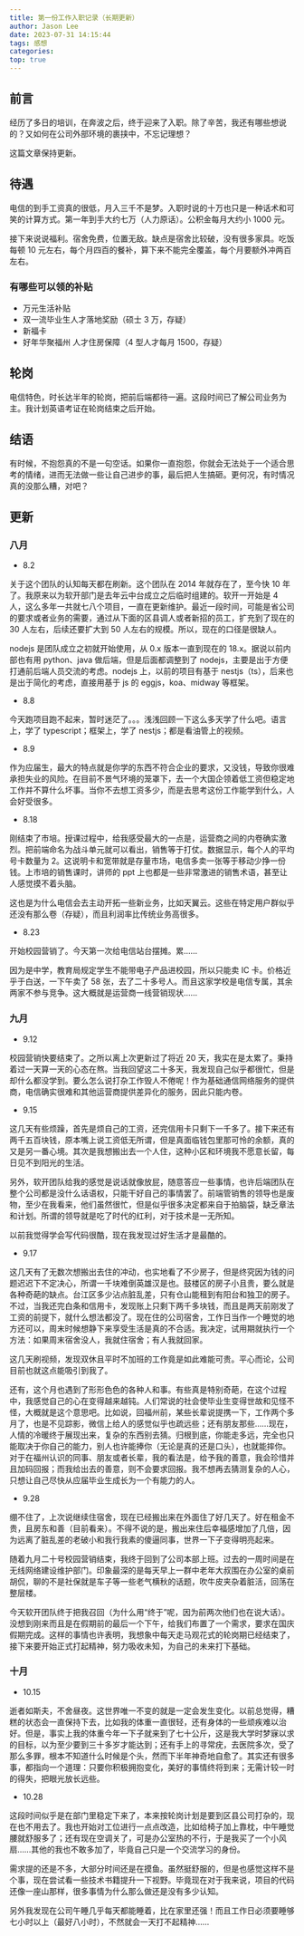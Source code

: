 ```yaml
---
title: 第一份工作入职记录（长期更新）
author: Jason Lee
date: 2023-07-31 14:15:44
tags: 感想
categories:
top: true
---
```


## 前言

经历了多日的培训，在奔波之后，终于迎来了入职。除了辛苦，我还有哪些想说的？又如何在公司外部环境的裹挟中，不忘记理想？

这篇文章保持更新。

## 待遇

电信的到手工资真的很低，月入三千不是梦。入职时说的十万也只是一种话术和可笑的计算方式。第一年到手大约七万（人力原话）。公积金每月大约小 1000 元。

接下来说说福利。宿舍免费，位置无敌。缺点是宿舍比较破，没有很多家具。吃饭每顿 10 元左右，每个月四百的餐补，算下来不能完全覆盖，每个月要额外冲两百左右。

### 有哪些可以领的补贴

- 万元生活补贴
- 双一流毕业生人才落地奖励（硕士 3 万，存疑）
- 新福卡
- 好年华聚福州 人才住房保障（4 型人才每月 1500，存疑）

## 轮岗

电信特色，时长达半年的轮岗，把前后端都待一遍。这段时间已了解公司业务为主。我计划英语考证在轮岗结束之后开始。

## 结语

有时候，不抱怨真的不是一句空话。如果你一直抱怨，你就会无法处于一个适合思考的情绪，进而无法做一些让自己进步的事，最后把人生搞砸。更何况，有时情况真的没那么糟，对吧？

## 更新

### 八月

- 8.2

关于这个团队的认知每天都在刷新。这个团队在 2014 年就存在了，至今快 10 年了。我原来以为软开部门是去年云中台成立之后临时组建的。软开一开始是 4 人，这么多年一共就七八个项目，一直在更新维护。最近一段时间，可能是省公司的要求或者业务的需要，通过从下面的区县调人或者新招的员工，扩充到了现在的 30 人左右，后续还要扩大到 50 人左右的规模。所以，现在的口径是很缺人。

nodejs 是团队成立之初就开始使用，从 0.x 版本一直到现在的 18.x。据说以前内部也有用 python、java 做后端，但是后面都调整到了 nodejs，主要是出于方便打通前后端人员交流的考虑。nodejs 上，以前的项目有基于 nestjs（ts），后来也是出于简化的考虑，直接用基于 js 的 eggjs，koa、midway 等框架。

- 8.8

今天跑项目跑不起来，暂时迷茫了。。。浅浅回顾一下这么多天学了什么吧。语言上，学了 typescript；框架上，学了 nestjs；都是看油管上的视频。

- 8.9

作为应届生，最大的特点就是你学的东西不符合企业的要求，又没钱，导致你很难承担失业的风险。在目前不景气环境的笼罩下，去一个大国企领着低工资但稳定地工作并不算什么坏事。当你不去想工资多少，而是去思考这份工作能学到什么，人会好受很多。

- 8.18

刚结束了市培。授课过程中，给我感受最大的一点是，运营商之间的内卷确实激烈。把前端命名为战斗单元就可以看出，销售等于打仗。数据显示，每个人的平均号卡数量为 2。这说明卡和宽带就是存量市场，电信多卖一张等于移动少挣一份钱。上市培的销售课时，讲师的 ppt 上也都是一些非常激进的销售术语，甚至让人感觉摸不着头脑。

这也是为什么电信会去主动开拓一些新业务，比如天翼云。这些在特定用户群似乎还没有那么卷（存疑），而且利润率比传统业务高很多。

- 8.23

开始校园营销了。今天第一次给电信站台摆摊。累……

因为是中学，教育局规定学生不能带电子产品进校园，所以只能卖 IC 卡。价格近乎于白送，一下午卖了 58 张，去了二十多号人。而且这家学校是电信专属，其余两家不参与竞争。这大概就是运营商一线营销现状……

### 九月

- 9.12

校园营销快要结束了。之所以离上次更新过了将近 20 天，我实在是太累了。秉持着过一天算一天的心态在熬。当我回望这二十多天，我发现自己似乎都很忙，但是却什么都没学到。要么怎么说打杂工作毁人不倦呢！作为基础通信网络服务的提供商，电信确实很难和其他运营商提供差异化的服务，因此只能内卷。

- 9.15

这几天有些烦躁，首先是烦自己的工资，还完信用卡只剩下一千多了。接下来还有两千五百块钱，原本嘴上说工资低无所谓，但是真面临钱包里那可怜的余额，真的又是另一番心境。其次是我想搬出去一个人住，这种小区和环境我不愿意长留，每日见不到阳光的生活。

另外，软开团队给我的感觉是说话就像放屁，随意答应一些事情，也许后端团队在整个公司都是没什么话语权，只能干好自己的事情罢了。前端管销售的领导也是废物，至少在我看来，他们虽然很忙，但是似乎很多决定都来自于拍脑袋，缺乏章法和计划。所谓的领导就是吃了时代的红利，对于技术是一无所知。

以前我觉得学会写代码很酷，现在我发现过好生活才是最酷的。

- 9.17

这几天有了无数次想搬出去住的冲动，也实地看了不少房子，但是终究因为钱的问题迟迟下不定决心，所谓一千块难倒英雄汉是也。鼓楼区的房子小且贵，要么就是各种奇葩的缺点。台江区多少沾点脏乱差，只有仓山能租到有阳台和独卫的房子。不过，当我还完白条和信用卡，发现账上只剩下两千多块钱，而且是两天前刚发了工资的前提下，就什么想法都没了。现在住的公司宿舍，工作日当作一个睡觉的地方还可以，周末时候想静下来享受生活是真的不合适。我决定，试用期就执行一个方法：如果周末宿舍没人，我就住宿舍；有人我就回家。

这几天刷视频，发现双休且平时不加班的工作竟是如此难能可贵。平心而论，公司目前也就这点能吸引到我了。

还有，这个月也遇到了形形色色的各种人和事。有些真是特别奇葩，在这个过程中，我感觉自己的心在变得越来越钝。人们常说的社会使毕业生变得世故和见怪不怪，大概就是这个意思吧。比如说，回福州前，某些长辈说提携一下，工作两个多月了，也是不见踪影，微信上给人的感觉似乎也疏远些；还有朋友那些……现在，人情的冷暖终于展现出来，复杂的东西别去猜。归根到底，你能走多远，完全也只能取决于你自己的能力，别人也许能捧你（无论是真的还是口头），也就能摔你。对于在福州认识的同事、朋友或者长辈，我的看法是，给予我的善意，我会珍惜并且加码回报；而我给出去的善意，则不会要求回报。我不想再去猜测复杂的人心，只想让自己尽快从应届毕业生成长为一个有能力的人。

- 9.28

绷不住了，上次说继续住宿舍，现在已经搬出来在外面住了好几天了。好在租金不贵，且房东和善（目前看来）。不得不说的是，搬出来住后幸福感增加了几倍，因为远离了脏乱差的老破小和我行我素的傻逼同事，世界一下子变得明亮起来。

随着九月二十号校园营销结束，我终于回到了公司本部上班。过去的一周时间是在无线网络建设维护部门。印象最深的是每天早上一群中老年大叔围在办公室的桌前胡侃，聊的不是社保就是车子等一些老气横秋的话题，吹牛皮夹杂着脏活，回荡在整层楼。

今天软开团队终于把我召回（为什么用“终于”呢，因为前两次他们也在说大话）。没想到刚来而且是在假期前的最后一个下午，给我们布置了一个需求，要求在国庆假期完成。这样的事情也许表明，我想象中每天走马观花式的轮岗期已经结束了，接下来要开始正式打起精神，努力吸收未知，为自己的未来打下基础。

### 十月

- 10.15

逝者如斯夫，不舍昼夜。这世界唯一不变的就是一定会发生变化。以前总觉得，糟糕的状态会一直保持下去，比如我的体重一直很轻，还有身体的一些顽疾难以治好。但是，事实上我的体重今年一下子就来到了七十公斤，这是我大学时梦寐以求的目标，以为至少要到三十多岁才能达到；还有手上的寻常疣，去医院多次，受了那么多罪，根本不知道什么时候是个头，然而下半年神奇地自愈了。其实还有很多事，都指向一个道理：只要你积极拥抱变化，美好的事情终将到来；无需计较一时的得失，把眼光放长远些。

- 10.28

这段时间似乎是在部门里稳定下来了，本来按轮岗计划是要到区县公司打杂的，现在也不用去了。我也开始对工位进行一点点改造，比如给椅子加上靠枕，中午睡觉腰就舒服多了；还有现在空调关了，可是办公室热的不行，于是我买了一个小风扇……其他的我也不敢多加了，毕竟自己只是一个交流学习的身份。

需求提的还是不多，大部分时间还是在摸鱼。虽然挺舒服的，但是也感觉这样不是个事，现在尝试看一些技术书籍提升一下视野。毕竟现在对于我来说，项目的代码还像一座山那样，很多事情为什么那么做还是没有多少认知。

另外我发现在公司午睡几乎每天都能睡着，比在家里还强！而且工作日必须要睡够七小时以上（最好八小时），不然就会一天打不起精神……
